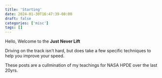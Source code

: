 ```yaml
---
title: 'Starting'
date: 2024-01-30T16:47:39-08:00
draft: false
categories: ['misc']
tags: []
---
```


Hello, Welcome to the **Just Never Lift**

Driving on the track isn't hard, but does take a few specific techniques to help you improve your speed.

These posts are a cullmination of my teachings for NASA HPDE over the last 20yrs.

